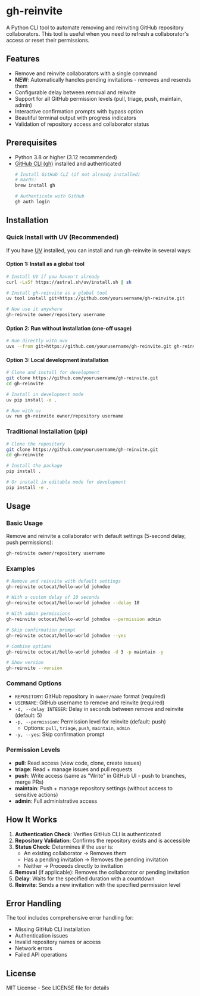 # gh-reinvite

A Python CLI tool to automate removing and reinviting GitHub repository collaborators. This tool is useful when you need to refresh a collaborator's access or reset their permissions.

## Features

- Remove and reinvite collaborators with a single command
- **NEW**: Automatically handles pending invitations - removes and resends them
- Configurable delay between removal and reinvite
- Support for all GitHub permission levels (pull, triage, push, maintain, admin)
- Interactive confirmation prompts with bypass option
- Beautiful terminal output with progress indicators
- Validation of repository access and collaborator status

## Prerequisites

- Python 3.8 or higher (3.12 recommended)
- [GitHub CLI (gh)](https://cli.github.com/) installed and authenticated
  ```bash
  # Install GitHub CLI (if not already installed)
  # macOS:
  brew install gh
  
  # Authenticate with GitHub
  gh auth login
  ```

## Installation

### Quick Install with UV (Recommended)

If you have [UV](https://github.com/astral-sh/uv) installed, you can install and run gh-reinvite in several ways:

#### Option 1: Install as a global tool
```bash
# Install UV if you haven't already
curl -LsSf https://astral.sh/uv/install.sh | sh

# Install gh-reinvite as a global tool
uv tool install git+https://github.com/yourusername/gh-reinvite.git

# Now use it anywhere
gh-reinvite owner/repository username
```

#### Option 2: Run without installation (one-off usage)
```bash
# Run directly with uvx
uvx --from git+https://github.com/yourusername/gh-reinvite.git gh-reinvite owner/repo username
```

#### Option 3: Local development installation
```bash
# Clone and install for development
git clone https://github.com/yourusername/gh-reinvite.git
cd gh-reinvite

# Install in development mode
uv pip install -e .

# Run with uv
uv run gh-reinvite owner/repository username
```

### Traditional Installation (pip)

```bash
# Clone the repository
git clone https://github.com/yourusername/gh-reinvite.git
cd gh-reinvite

# Install the package
pip install .

# Or install in editable mode for development
pip install -e .
```

## Usage

### Basic Usage

Remove and reinvite a collaborator with default settings (5-second delay, push permissions):

```bash
gh-reinvite owner/repository username
```

### Examples

```bash
# Remove and reinvite with default settings
gh-reinvite octocat/hello-world johndoe

# With a custom delay of 10 seconds
gh-reinvite octocat/hello-world johndoe --delay 10

# With admin permissions
gh-reinvite octocat/hello-world johndoe --permission admin

# Skip confirmation prompt
gh-reinvite octocat/hello-world johndoe --yes

# Combine options
gh-reinvite octocat/hello-world johndoe -d 3 -p maintain -y

# Show version
gh-reinvite --version
```

### Command Options

- `REPOSITORY`: GitHub repository in `owner/name` format (required)
- `USERNAME`: GitHub username to remove and reinvite (required)
- `-d, --delay INTEGER`: Delay in seconds between remove and reinvite (default: 5)
- `-p, --permission`: Permission level for reinvite (default: push)
  - Options: `pull`, `triage`, `push`, `maintain`, `admin`
- `-y, --yes`: Skip confirmation prompt

### Permission Levels

- **pull**: Read access (view code, clone, create issues)
- **triage**: Read + manage issues and pull requests  
- **push**: Write access (same as "Write" in GitHub UI - push to branches, merge PRs)
- **maintain**: Push + manage repository settings (without access to sensitive actions)
- **admin**: Full administrative access

## How It Works

1. **Authentication Check**: Verifies GitHub CLI is authenticated
2. **Repository Validation**: Confirms the repository exists and is accessible
3. **Status Check**: Determines if the user is:
   - An existing collaborator → Removes them
   - Has a pending invitation → Removes the pending invitation
   - Neither → Proceeds directly to invitation
4. **Removal** (if applicable): Removes the collaborator or pending invitation
5. **Delay**: Waits for the specified duration with a countdown
6. **Reinvite**: Sends a new invitation with the specified permission level

## Error Handling

The tool includes comprehensive error handling for:
- Missing GitHub CLI installation
- Authentication issues
- Invalid repository names or access
- Network errors
- Failed API operations

## License

MIT License - See LICENSE file for details
